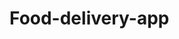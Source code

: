 # Food-delivery-app
<!DOCTYPE html>
<html>
  <head>
    <style>
      tr{
        background-color: blue;
        color:white;
        text-align:center;
      }
      dt{
        font-weight:bold;
        background-color:pink;
      }
    </style>
    <script>
      function placeorder(){
        document.getElementById("ordersummary").style.display="block";
       
        uname=document.getElementById("txtname");
        mobile=document.getElementById("txtmobile");
        burger=document.getElementById("optburger");
        roller=document.getElementById("optroller");
        fries=document.getElementById("optfries");
        nuggets=document.getElementById("optnuggets");
       
        var mcost=0;
        var acost=0;
        var mname=" ";
        var aname=" ";
        if(burger.checked){
          mcost=120;
          mname=burger.value;
        }
        if(roller.checked){
          mcost=100;
          mname=roller.value;
        }
        if(fries.checked)
          {
            acost=50;
            mcost+=acost;
            aname+=fries.value+"<br>";
          }
        if(nuggets.checked)
          {
            acost=80;
            mcost+=acost;
            aname+=nuggets.value+"<br>";
          }
        document.getElementById("lblname").innerHTML=uname.value;
       document.getElementById("lblmobile").innerHTML=mobile.value;
        document.getElementById("lblmeal").innerHTML=mname;
         document.getElementById("lbladon").innerHTML=aname;
         document.getElementById("lblamount").innerHTML=mcost;
       
      }
     
    </script>
   
  </head>
  <body>
    <div><font size="6">
      <table width="800px" border="2" cellspacing="4" align="center" id="orderform">
        <tr>
          <td colspan="2">
            <img src="https://assets.simpleviewinc.com/simpleview/image/upload/c_fill,h_560,q_75,w_1680/v1/clients/phoenix/thai_food_cover_image_add1e248-c363-45c2-bc78-54c5811fcbf8.jpg" width=750 height=150>
          </td>
        </tr>
        <tr>
          <td colspan="2">CUSTOMER DETAILS</td>
        </tr>
        <tr>
          <td>Customer Name</td>
          <td><input type="text" id="txtname"></td>
         </tr>
        <tr>
          <td>Mobile number</td>
          <td><input type="number" id="txtmobile"></td>
        </tr>
        <tr>
          <td colspan="2">Select a MEAL</td>
        </tr>
        <tr>
          <td colspan="2">
            <img src="https://images.indulgexpress.com/uploads/user/imagelibrary/2021/2/17/original/1mae-mu-I7A_pHLcQK8-unsplash_revised.jpg" width=100 height=100><br>
            <input type="radio" name="meal" id="optburger" value="Burger">Burger(&#8377;120)
          </td>
        </tr>
          <tr>
          <td colspan="2">
            <img src="https://im.whatshot.in/img/2019/Jan/shutterstock-304847123-cropped-1546929010.jpg" width=100 height=100 ><br>
            <input type="radio" name="meal" id="optroller" value="Roller">Roller(&#8377;100)
          </td>
        </tr>
        <tr>
          <td colspan="2">Select Ad-ons</td>
        </tr>
        <tr>
          <td colspan="2">
            <input type="checkbox" id="optfries" value="largefries">Large fries(&#8377;50)
            <input type="checkbox" id="optnuggets" value="nuggets">Nuggets(&#8377;80)
          </td>
        </tr>
        <tr>
          <td colspan="2">
            <input type="button" value="Proceed" onclick="placeorder()">
          </td>
         
        </tr>
      </table>
      <br>
      <dl id="ordersummary" style="display:none";>
        <h2>Order Summary</h2>
        <dt>Customer Name: </dt>
        <dd id="lblname"></dd>
        <dt>Mobile: </dt>
        <dd id="lblmobile"></dd>
        <dt>Meal: </dt>
        <dd id="lblmeal"></dd>
        <dt>Ad-ons: </dt>
        <dd id="lbladon"></dd>
        <dt>Total bill amount: </dt>
        <dd id="lblamount"></dd>
       
        <br>
        <input type="button" value="Print Bill" onclick="window.print()">
       
      </dl>
     
    </font></div>
  </body>
 
 
</html>

